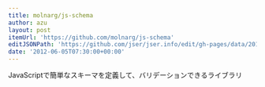 ```yaml
---
title: molnarg/js-schema
author: azu
layout: post
itemUrl: 'https://github.com/molnarg/js-schema'
editJSONPath: 'https://github.com/jser/jser.info/edit/gh-pages/data/2012/06/index.json'
date: '2012-06-05T07:30:00+00:00'
---
```

JavaScriptで簡単なスキーマを定義して、バリデーションできるライブラリ
